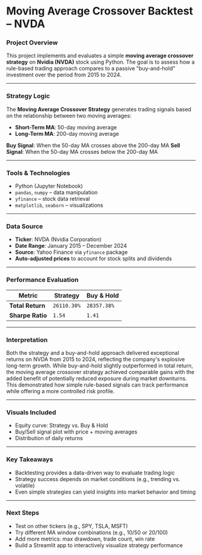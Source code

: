 
# Moving Average Crossover Backtest – NVDA

### Project Overview

This project implements and evaluates a simple **moving average crossover strategy** on **Nvidia (NVDA)** stock using Python. The goal is to assess how a rule-based trading approach compares to a passive "buy-and-hold" investment over the period from 2015 to 2024.

---

### Strategy Logic

The **Moving Average Crossover Strategy** generates trading signals based on the relationship between two moving averages:

* **Short-Term MA**: 50-day moving average
* **Long-Term MA**: 200-day moving average

**Buy Signal**: When the 50-day MA crosses above the 200-day MA
**Sell Signal**: When the 50-day MA crosses below the 200-day MA

---

### Tools & Technologies

* Python (Jupyter Notebook)
* `pandas`, `numpy` – data manipulation
* `yfinance` – stock data retrieval
* `matplotlib`, `seaborn` – visualizations

---

### Data Source

* **Ticker**: NVDA (Nvidia Corporation)
* **Date Range**: January 2015 – December 2024
* **Source**: Yahoo Finance via `yfinance` package
* **Auto-adjusted prices** to account for stock splits and dividends

---

### Performance Evaluation

| Metric           | Strategy | Buy & Hold |
| ---------------- | -------- | ---------- |
| **Total Return** | `26110.30%` | `28357.38%`   |
| **Sharpe Ratio** | `1.54`  | `1.41`    |

---

### Interpretation
Both the strategy and a buy-and-hold approach delivered exceptional returns on NVDA from 2015 to 2024, reflecting the company's explosive long-term growth. While buy-and-hold slightly outperformed in total return, the moving average crossover strategy achieved comparable gains with the added benefit of potentially reduced exposure during market downturns. This demonstrated how simple rule-based signals can track performance while offering a more controlled risk profile. 

---

### Visuals Included
* Equity curve: Strategy vs. Buy & Hold
* Buy/Sell signal plot with price + moving averages
* Distribution of daily returns

---

### Key Takeaways

* Backtesting provides a data-driven way to evaluate trading logic
* Strategy success depends on market conditions (e.g., trending vs. volatile)
* Even simple strategies can yield insights into market behavior and timing

---

### Next Steps

* Test on other tickers (e.g., SPY, TSLA, MSFT)
* Try different MA window combinations (e.g., 10/50 or 20/100)
* Add more metrics: max drawdown, trade count, win rate
* Build a Streamlit app to interactively visualize strategy performance
